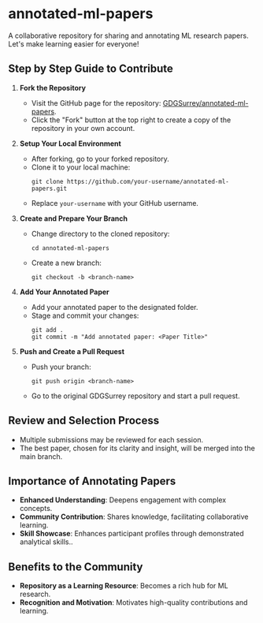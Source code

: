 # annotated-ml-papers

A collaborative repository for sharing and annotating ML research papers. Let's make learning easier for everyone!

## Step by Step Guide to Contribute

1. **Fork the Repository**
   - Visit the GitHub page for the repository: [GDGSurrey/annotated-ml-papers](https://github.com/GDGSurrey/annotated-ml-papers).
   - Click the "Fork" button at the top right to create a copy of the repository in your own account.

2. **Setup Your Local Environment**
   - After forking, go to your forked repository.
   - Clone it to your local machine:
     ```
     git clone https://github.com/your-username/annotated-ml-papers.git
     ```
   - Replace `your-username` with your GitHub username.

3. **Create and Prepare Your Branch**
   - Change directory to the cloned repository:
     ```
     cd annotated-ml-papers
     ```
   - Create a new branch:
     ```
     git checkout -b <branch-name>
     ```

4. **Add Your Annotated Paper**
   - Add your annotated paper to the designated folder.
   - Stage and commit your changes:
     ```
     git add .
     git commit -m "Add annotated paper: <Paper Title>"
     ```

5. **Push and Create a Pull Request**
   - Push your branch:
     ```
     git push origin <branch-name>
     ```
   - Go to the original GDGSurrey repository and start a pull request.

## Review and Selection Process

- Multiple submissions may be reviewed for each session.
- The best paper, chosen for its clarity and insight, will be merged into the main branch.

## Importance of Annotating Papers

- **Enhanced Understanding**: Deepens engagement with complex concepts.
- **Community Contribution**: Shares knowledge, facilitating collaborative learning.
- **Skill Showcase**: Enhances participant profiles through demonstrated analytical skills..

## Benefits to the Community

- **Repository as a Learning Resource**: Becomes a rich hub for ML research.
- **Recognition and Motivation**: Motivates high-quality contributions and learning.

